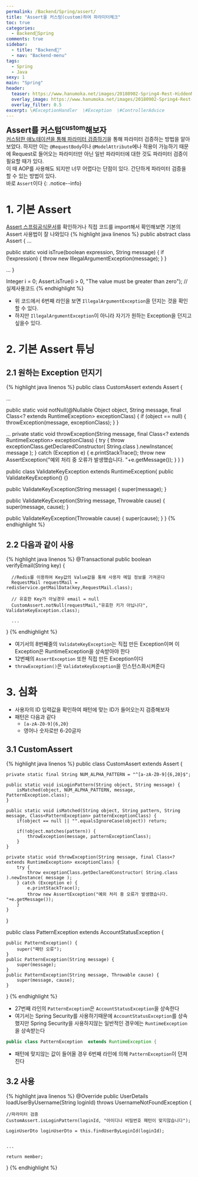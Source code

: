 ```yaml
---
permalink: /Backend/Spring/assert/
title: "Assert을 커스텀(custom)하여 파라미터체크"
toc: true
categories:
  - Backend🦄Spring
comments: true
sidebar:
  - title: "Backend🦄"
  - nav: "Backend-menu"
tags:
  - Spring
  - Java
sexy: 1
main: "Spring"
header:
  teaser: https://www.hanumoka.net/images/20180902-Spring4-Rest-HiddenMethod_1.png
  overlay_image: https://www.hanumoka.net/images/20180902-Spring4-Rest-HiddenMethod_1.png
  overlay_filter: 0.5
excerpt: \#ExceptionHandler  \#Exception  \#ControllerAdvice
---
```


<span style = "font-size:1.5em;  font-weight: 700;">Assert를 커스텀<sup>custom</sup>해보자</span><br>
[커스텀한 애노테이션을 통해 파라미터 검증하기](https://chanyoung-dev.github.io/Backend/Spring/annotation/)을 통해 파라미터 검증하는 방법을 알아보았다. 하지만 이는 `@RequestBody`이나 `@ModelAttribute`에나 적용이 가능하기 때문에 Request로 들어오는 파라미터만 아닌 일반 파라미터에 대한 것도 파라미터 검증이 필요할 때가 있다.  
이 때 AOP를 사용해도 되지만 너무 어렵다는 단점이 있다. 간단하게 파라미터 검증을 할 수 있는 방법이 있다.  
바로 `Assert`이다
{: .notice--info}


# 1. 기본 Assert
[Assert 스프링공식문서](https://docs.spring.io/spring-framework/docs/current/javadoc-api/org/springframework/util/Assert.html)를 확인하거나 직접 코드를 import해서 확인해보면 기본의 Assert 사용법이 잘 나와있다
{% highlight java linenos %}
public abstract class Assert {
  ...

  public static void isTrue(boolean expression, String message) {
      if (!expression) {
          throw new IllegalArgumentException(message);
      }
  }

  ...
}

Integer i = 0;
Assert.isTrue(i > 0, "The value must be greater than zero"); //실제사용코드
{% endhighlight %}
- 위 코드에서 6번째 라인을 보면 `IllegalArgumentException`을 던지는 것을 확인할 수 있다.
- 하지만 `IllegalArgumentException`이 아니라 자기가 원하는 Exception을 던지고 싶을수 있다.

# 2. 기본 Assert 튜닝
## 2.1 원하는 Exception 던지기
{% highlight java linenos %}
public class CustomAssert extends Assert {

  ...

  public static void notNull(@Nullable Object object, String message, final Class<? extends RuntimeException> exceptionClass) {
      if (object == null) {
          throwException(message, exceptionClass);
      }
  }

  ...
  private static void throwException(String message, final Class<? extends RuntimeException> exceptionClass) {
      try {
          throw exceptionClass.getDeclaredConstructor( String.class ).newInstance( message );
      } catch (Exception e) {
          e.printStackTrace();
          throw new AssertException("예외 처리 중 오류가 발생했습니다. "+e.getMessage());
      }
  }
}

public class ValidateKeyException extends RuntimeException{
  public ValidateKeyException() {}
  
  public ValidateKeyException(String message) {
      super(message);
  }
  
  public ValidateKeyException(String message, Throwable cause) {
      super(message, cause);
  }
  
  public ValidateKeyException(Throwable cause) {
      super(cause);
  }
}
{% endhighlight %}

## 2.2 다음과 같이 사용
{% highlight java linenos %}
  @Transactional
  public boolean verifyEmail(String key) {

      //Redis를 이용하여 Key값의 Value값을 통해 사용자 메일 정보를 가져온다
      RequestMail requestMail = redisService.getMailData(key,RequestMail.class);

      // 유효한 Key가 아닐경우 email = null
      CustomAssert.notNull(requestMail,"유효한 키가 아닙니다", ValidateKeyException.class);

      ...
  }
{% endhighlight %}
- 여기서의 8번째줄의 `ValidateKeyException`는 직접 만든 Exception이며 이 Exception은 RuntimeException을 상속받아야 한다
- 12번째의 `AssertException` 또한 직접 만든 Exception이다
- `throwException()`은 `ValidateKeyException`을 인스턴스화시켜준다

# 3. 심화
- 사용자의 ID 입력값을 확인하여 패턴에 맞는 ID가 들어오는지 검증해보자
- 패턴은 다음과 같다
  - `[a-zA-Z0-9]{6,20}`
  - 영어나 숫자로만 6-20글자

## 3.1 CustomAssert
{% highlight java linenos %}
public class CustomAssert extends Assert {

    private static final String NUM_ALPHA_PATTERN = "^[a-zA-Z0-9]{6,20}$";

    public static void isLoginPattern(String object, String message) {
        isMatched(object, NUM_ALPHA_PATTERN, message, PatternException.class);
    }

    public static void isMatched(String object, String pattern, String message, Class<PatternException> patternExceptionClass) {
        if(object == null || "".equalsIgnoreCase(object)) return;

        if(!object.matches(pattern)) {
            throwException(message, patternExceptionClass);
        }
    }

    private static void throwException(String message, final Class<? extends RuntimeException> exceptionClass) {
        try {
            throw exceptionClass.getDeclaredConstructor( String.class ).newInstance( message );
        } catch (Exception e) {
            e.printStackTrace();
            throw new AssertException("예외 처리 중 오류가 발생했습니다. "+e.getMessage());
        }
    }
}

public class PatternException  extends AccountStatusException {

    public PatternException() {
        super("패턴 오류");
    }
    public PatternException(String message) {
        super(message);
    }
    public PatternException(String message, Throwable cause) {
        super(message, cause);
    }

}
{% endhighlight %}
- 27번째 라인의 `PatternException`은 `AccountStatusException`을 상속한다
- 여기서는 Spring Security를 사용하기때문에 `AccountStatusException`를 상속했지만 Spring Security을 사용하지않는 일반적인 경우에는 `RuntimeException`을 상속받는다
```java
public class PatternException  extends RuntimeException {
```
- 패턴에 맞지않는 값이 들어올 경우 6번째 라인에 의해 `PatternException`이 던져진다

## 3.2 사용
{% highlight java linenos %}
@Override
public UserDetails loadUserByUsername(String loginId) throws UsernameNotFoundException {

    //파라미터 검증
    CustomAssert.isLoginPattern(loginId, "아이디나 비밀번호 패턴이 맞지않습니다");

    LoginUserDto loginUserDto = this.findUserByLoginId(loginId);


    ...

    return member;
}
{% endhighlight %}


